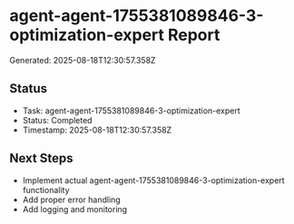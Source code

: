 # agent-agent-1755381089846-3-optimization-expert Report

Generated: 2025-08-18T12:30:57.358Z

## Status
- Task: agent-agent-1755381089846-3-optimization-expert
- Status: Completed
- Timestamp: 2025-08-18T12:30:57.358Z

## Next Steps
- Implement actual agent-agent-1755381089846-3-optimization-expert functionality
- Add proper error handling
- Add logging and monitoring
